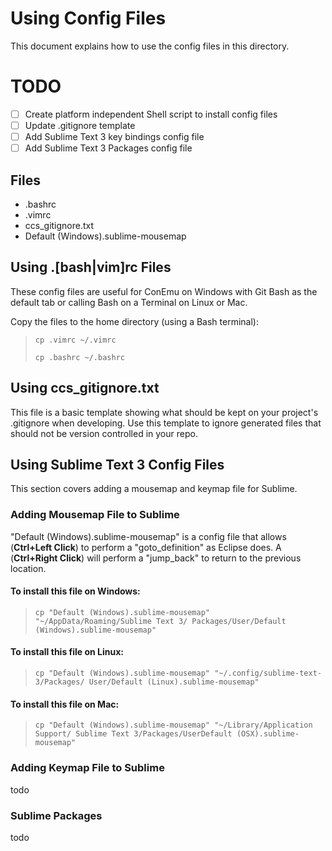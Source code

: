# Using Config Files
This document explains how to use the config files in this directory.

# TODO
- [ ] Create platform independent Shell script to install config files
- [ ] Update .gitignore template
- [ ] Add Sublime Text 3 key bindings config file
- [ ] Add Sublime Text 3 Packages config file

## Files
* .bashrc
* .vimrc
* ccs_gitignore.txt
* Default (Windows).sublime-mousemap

## Using .[bash|vim]rc Files
These config files are useful for ConEmu on Windows with Git Bash as the
default tab or calling Bash on a Terminal on Linux or Mac.

Copy the files to the home directory (using a Bash terminal):
> `cp .vimrc ~/.vimrc`
>
> `cp .bashrc ~/.bashrc`

## Using ccs_gitignore.txt
This file is a basic template showing what should be kept on your project's
.gitignore when developing. Use this template to ignore generated files that
should not be version controlled in your repo.

## Using Sublime Text 3 Config Files
This section covers adding a mousemap and keymap file for Sublime.

### Adding Mousemap File to Sublime
"Default (Windows).sublime-mousemap" is a config file that allows
(**Ctrl+Left Click**) to perform a "goto_definition" as Eclipse does. A
(**Ctrl+Right Click**) will perform a "jump_back" to return to the previous
location.

#### To install this file on Windows:
> `cp "Default (Windows).sublime-mousemap" "~/AppData/Roaming/Sublime Text 3/
Packages/User/Default (Windows).sublime-mousemap"`

#### To install this file on Linux:
> `cp "Default (Windows).sublime-mousemap" "~/.config/sublime-text-3/Packages/
User/Default (Linux).sublime-mousemap"`

#### To install this file on Mac:
> `cp "Default (Windows).sublime-mousemap" "~/Library/Application Support/
Sublime Text 3/Packages/UserDefault (OSX).sublime-mousemap"`

### Adding Keymap File to Sublime
todo

### Sublime Packages
todo
